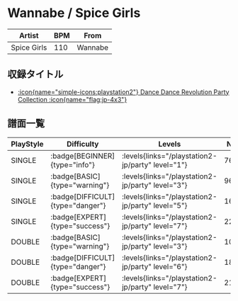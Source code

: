 # Wannabe / Spice Girls

|Artist|BPM|From|
|------|---|----|
|Spice Girls|110|Wannabe|

## 収録タイトル

- [:icon{name="simple-icons:playstation2"} Dance Dance Revolution Party Collection :icon{name="flag:jp-4x3"}](/playstation2-jp/party)

## 譜面一覧

|PlayStyle|Difficulty|Levels|Notes|Movie|
|---------|----------|------|-----|-----|
|SINGLE| :badge[BEGINNER]{type="info"}| :levels{links="/playstation2-jp/party" level="1"}|76/0||
|SINGLE| :badge[BASIC]{type="warning"}| :levels{links="/playstation2-jp/party" level="3"}|96/2||
|SINGLE| :badge[DIFFICULT]{type="danger"}| :levels{links="/playstation2-jp/party" level="5"}|169/2||
|SINGLE| :badge[EXPERT]{type="success"}| :levels{links="/playstation2-jp/party" level="7"}|226/9||
|DOUBLE| :badge[BASIC]{type="warning"}| :levels{links="/playstation2-jp/party" level="3"}|102/2||
|DOUBLE| :badge[DIFFICULT]{type="danger"}| :levels{links="/playstation2-jp/party" level="6"}|182/14||
|DOUBLE| :badge[EXPERT]{type="success"}| :levels{links="/playstation2-jp/party" level="7"}|214/9||
